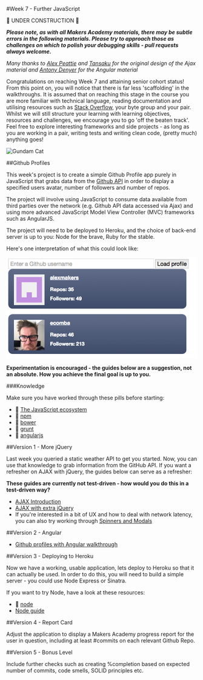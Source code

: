 #Week 7 - Further JavaScript

:construction: UNDER CONSTRUCTION :construction:

***Please note, as with all Makers Academy materials, there may be subtle errors in the following materials.  Please try to approach those as challenges on which to polish your debugging skills - pull requests always welcome.***

*Many thanks to [Alex Peattie](https://github.com/alexpeattie) and [Tansaku](https://github.com/tansaku) for the original design of the Ajax material and [Antony Denyer](https://github.com/antonydenyer) for the Angular material*

Congratulations on reaching Week 7 and attaining senior cohort status! From this point on, you will notice that there is far less 'scaffolding' in the walkthroughs. It is assumed that on reaching this stage in the course you are more familiar with technical language, reading documentation and utilising resources such as [Stack Overflow](http://stackoverflow.com/), your byte group and your pair. Whilst we will still structure your learning with learning objectives, resources and challenges, we encourage you to go 'off the beaten track'. Feel free to explore interesting frameworks and side projects - as long as you are working in a pair, writing tests and writing clean code, (pretty much) anything goes!

![Gundam Cat](https://developer.github.com/images/gundamcat.png)

##Github Profiles

This week's project is to create a simple Github Profile app purely in JavaScript that grabs data from the [Github API](https://developer.github.com/v3/) in order to display a specified users avatar, number of followers and number of repos.

The project will involve using JavaScript to consume data available from third parties over the network (e.g. Github API data accessed via Ajax) and using more advanced JavaScript Model View Controller (MVC) frameworks such as AngularJS. 

The project will need to be deployed to Heroku, and the choice of back-end server is up to you: Node for the brave, Ruby for the stable.

Here's one interpretation of what this could look like:

![GitHub profile viewer](/images/ghprofile.png)

**Experimentation is encouraged - the guides below are a suggestion, not an absolute. How you achieve the final goal is up to you.**

###Knowledge

Make sure you have worked through these pills before starting:

* :pill: [The JavaScript ecosystem](https://github.com/makersacademy/course/blob/master/pills/javascript_ecosystem.md)
* :pill: [npm](https://github.com/makersacademy/course/blob/master/pills/npm.md)
* :pill: [bower](https://github.com/makersacademy/course/blob/master/pills/bower.md)
* :pill: [grunt](https://github.com/makersacademy/course/blob/master/pills/grunt.md)
* :pill: [angularjs](https://github.com/makersacademy/course/blob/master/pills/angularjs.md)

##Version 1 - More jQuery

Last week you queried a static weather API to get you started. Now, you can use that knowledge to grab information from the GitHub API. If you want a refresher on AJAX with jQuery, the guides below can serve as a refresher:

**These guides are currently not test-driven - how would you do this in a test-driven way?**

* [AJAX Introduction](https://github.com/makersacademy/course/blob/master/further_javascript/ajax/ajax_introduction.md)
* [AJAX with extra jQuery](https://github.com/makersacademy/course/blob/master/further_javascript/ajax/ajax_with_extra_jquery.md)
* If you're interested in a bit of UX and how to deal with network latency, you can also try working through [Spinners and Modals](https://github.com/makersacademy/course/blob/master/further_javascript/ajax/ajax_jquery_spinners.md)

##Version 2 - Angular

* [Github profiles with Angular walkthrough](https://github.com/makersacademy/course/blob/master/further_javascript/angularjs.md)  

##Version 3 - Deploying to Heroku

Now we have a working, usable application, lets deploy to Heroku so that it can actually be used. In order to do this, you will need to build a simple server - you could use Node Express or Sinatra.

If you want to try Node, have a look at these resources:

* :pill: [node](https://github.com/makersacademy/course/blob/master/pills/node.md)
* [Node guide](https://github.com/makersacademy/course/blob/master/node_guide.md)


##Version 4 - Report Card

Adjust the application to display a Makers Academy progress report for the user in question, including at least #commits on each relevant Github Repo.

##Version 5 - Bonus Level

Include further checks such as creating %completion based on expected number of commits, code smells, SOLID principles etc.

